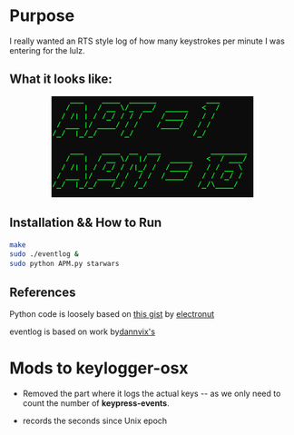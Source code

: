 Purpose
=======

I really wanted an RTS style log of how many keystrokes per minute I was entering for the lulz.



## What it looks like:
<p align="center">
<img src="Screen Shot 2013-10-14 at 1.51.13 PM.png">
</p>

## Installation && How to Run

```bash
make
sudo ./eventlog &
sudo python APM.py starwars
```


References
----------
Python code is loosely based on [this gist](https://gist.github.com/electronut/5730160) by [electronut](https://github.com/electronut)

eventlog is based on work by[dannvix's](https://github.com/dannvix) 

Mods to keylogger-osx
=====================
 - Removed the part where it logs the actual keys -- as we only need to count the number of **keypress-events**.
 + records the seconds since Unix epoch
